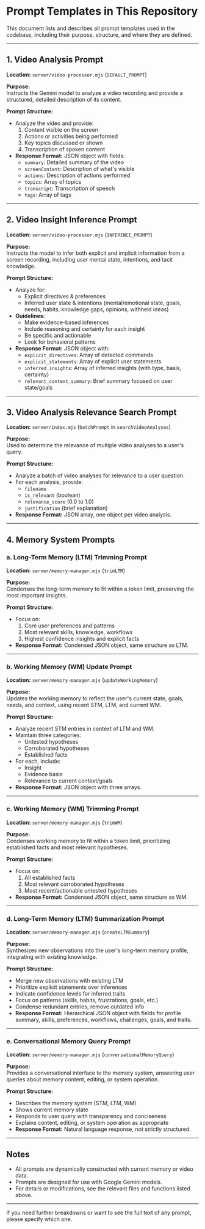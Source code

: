 # Prompt Templates in This Repository

This document lists and describes all prompt templates used in the codebase, including their purpose, structure, and where they are defined.

---

## 1. Video Analysis Prompt

**Location:** `server/video-processor.mjs` (`DEFAULT_PROMPT`)

**Purpose:**  
Instructs the Gemini model to analyze a video recording and provide a structured, detailed description of its content.

**Prompt Structure:**
- Analyze the video and provide:
  1. Content visible on the screen
  2. Actions or activities being performed
  3. Key topics discussed or shown
  4. Transcription of spoken content
- **Response Format:** JSON object with fields:
  - `summary`: Detailed summary of the video
  - `screenContent`: Description of what's visible
  - `actions`: Description of actions performed
  - `topics`: Array of topics
  - `transcript`: Transcription of speech
  - `tags`: Array of tags

---

## 2. Video Insight Inference Prompt

**Location:** `server/video-processor.mjs` (`INFERENCE_PROMPT`)

**Purpose:**  
Instructs the model to infer both explicit and implicit information from a screen recording, including user mental state, intentions, and tacit knowledge.

**Prompt Structure:**
- Analyze for:
  - Explicit directives & preferences
  - Inferred user state & intentions (mental/emotional state, goals, needs, habits, knowledge gaps, opinions, withheld ideas)
- **Guidelines:**  
  - Make evidence-based inferences
  - Include reasoning and certainty for each insight
  - Be specific and actionable
  - Look for behavioral patterns
- **Response Format:** JSON object with:
  - `explicit_directives`: Array of detected commands
  - `explicit_statements`: Array of explicit user statements
  - `inferred_insights`: Array of inferred insights (with type, basis, certainty)
  - `relevant_context_summary`: Brief summary focused on user state/goals

---

## 3. Video Analysis Relevance Search Prompt

**Location:** `server/index.mjs` (`batchPrompt` in `searchVideoAnalyses`)

**Purpose:**  
Used to determine the relevance of multiple video analyses to a user's query.

**Prompt Structure:**
- Analyze a batch of video analyses for relevance to a user question.
- For each analysis, provide:
  - `filename`
  - `is_relevant` (boolean)
  - `relevance_score` (0.0 to 1.0)
  - `justification` (brief explanation)
- **Response Format:** JSON array, one object per video analysis.

---

## 4. Memory System Prompts

### a. Long-Term Memory (LTM) Trimming Prompt

**Location:** `server/memory-manager.mjs` (`trimLTM`)

**Purpose:**  
Condenses the long-term memory to fit within a token limit, preserving the most important insights.

**Prompt Structure:**
- Focus on:
  1. Core user preferences and patterns
  2. Most relevant skills, knowledge, workflows
  3. Highest confidence insights and explicit facts
- **Response Format:** Condensed JSON object, same structure as LTM.

---

### b. Working Memory (WM) Update Prompt

**Location:** `server/memory-manager.mjs` (`updateWorkingMemory`)

**Purpose:**  
Updates the working memory to reflect the user's current state, goals, needs, and context, using recent STM, LTM, and current WM.

**Prompt Structure:**
- Analyze recent STM entries in context of LTM and WM.
- Maintain three categories:
  - Untested hypotheses
  - Corroborated hypotheses
  - Established facts
- For each, include:
  - Insight
  - Evidence basis
  - Relevance to current context/goals
- **Response Format:** JSON object with three arrays.

---

### c. Working Memory (WM) Trimming Prompt

**Location:** `server/memory-manager.mjs` (`trimWM`)

**Purpose:**  
Condenses working memory to fit within a token limit, prioritizing established facts and most relevant hypotheses.

**Prompt Structure:**
- Focus on:
  1. All established facts
  2. Most relevant corroborated hypotheses
  3. Most recent/actionable untested hypotheses
- **Response Format:** Condensed JSON object, same structure as WM.

---

### d. Long-Term Memory (LTM) Summarization Prompt

**Location:** `server/memory-manager.mjs` (`createLTMSummary`)

**Purpose:**  
Synthesizes new observations into the user's long-term memory profile, integrating with existing knowledge.

**Prompt Structure:**
- Merge new observations with existing LTM
- Prioritize explicit statements over inferences
- Indicate confidence levels for inferred traits
- Focus on patterns (skills, habits, frustrations, goals, etc.)
- Condense redundant entries, remove outdated info
- **Response Format:** Hierarchical JSON object with fields for profile summary, skills, preferences, workflows, challenges, goals, and traits.

---

### e. Conversational Memory Query Prompt

**Location:** `server/memory-manager.mjs` (`conversationalMemoryQuery`)

**Purpose:**  
Provides a conversational interface to the memory system, answering user queries about memory content, editing, or system operation.

**Prompt Structure:**
- Describes the memory system (STM, LTM, WM)
- Shows current memory state
- Responds to user query with transparency and conciseness
- Explains content, editing, or system operation as appropriate
- **Response Format:** Natural language response, not strictly structured.

---

## Notes

- All prompts are dynamically constructed with current memory or video data.
- Prompts are designed for use with Google Gemini models.
- For details or modifications, see the relevant files and functions listed above.

---

If you need further breakdowns or want to see the full text of any prompt, please specify which one.

